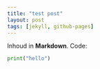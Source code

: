 ```yaml
---
title: "test post"
layout: post
tags: [jekyll, github-pages]
---
```


Inhoud in **Markdown**. Code:

```python
print("hello")
